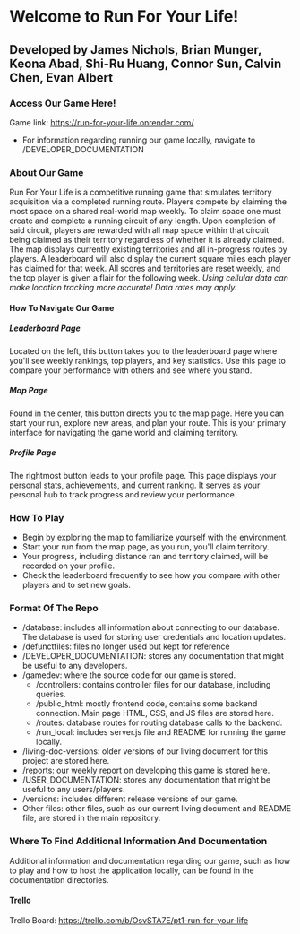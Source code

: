 # Welcome to Run For Your Life!
## Developed by James Nichols, Brian Munger, Keona Abad, Shi-Ru Huang, Connor Sun, Calvin Chen, Evan Albert

### Access Our Game Here!
Game link: https://run-for-your-life.onrender.com/ 
- For information regarding running our game locally, navigate to /DEVELOPER_DOCUMENTATION

### About Our Game
Run For Your Life is a competitive running game that simulates territory acquisition via a completed running route. Players compete by claiming the most space on a shared real-world map weekly. To claim space one must create and complete a running circuit of any length. Upon completion of said circuit, players are rewarded with all map space within that circuit being claimed as their territory regardless of whether it is already claimed. The map displays currently existing territories and all in-progress routes by players. A leaderboard will also display the current square miles each player has claimed for that week. All scores and territories are reset weekly, and the top player is given a flair for the following week.
*Using cellular data can make location tracking more accurate! Data rates may apply.*

#### How To Navigate Our Game
##### Leaderboard Page
Located on the left, this button takes you to the leaderboard page where you'll see weekly rankings, top players, and key statistics. Use this page to compare your performance with others and see where you stand.
##### Map Page
Found in the center, this button directs you to the map page. Here you can start your run, explore new areas, and plan your route. This is your primary interface for navigating the game world and claiming territory.
##### Profile Page
The rightmost button leads to your profile page. This page displays your personal stats, achievements, and current ranking. It serves as your personal hub to track progress and review your performance.

### How To Play
- Begin by exploring the map to familiarize yourself with the environment.
- Start your run from the map page, as you run, you'll claim territory.
- Your progress, including distance ran and territory claimed, will be recorded on your profile.
- Check the leaderboard frequently to see how you compare with other players and to set new goals.

### Format Of The Repo
- /database: includes all information about connecting to our database. The database is used for storing user credentials and location updates.
- /defunctfiles: files no longer used but kept for reference
- /DEVELOPER_DOCUMENTATION: stores any documentation that might be useful to any developers.
- /gamedev: where the source code for our game is stored.
  - /controllers: contains controller files for our database, including queries.
  - /public_html: mostly frontend code, contains some backend connection. Main page HTML, CSS, and JS files are stored here.
  - /routes: database routes for routing database calls to the backend.
  - /run_local: includes server.js file and README for running the game locally. 
- /living-doc-versions: older versions of our living document for this project are stored here.
- /reports: our weekly report on developing this game is stored here.
- /USER_DOCUMENTATION: stores any documentation that might be useful to any users/players. 
- /versions: includes different release versions of our game. 
- Other files: other files, such as our current living document and README file, are stored in the main repository.

### Where To Find Additional Information And Documentation
Additional information and documentation regarding our game, such as how to play and how to host the application locally, can be found in the documentation directories. 

#### Trello
Trello Board: https://trello.com/b/OsvSTA7E/pt1-run-for-your-life
